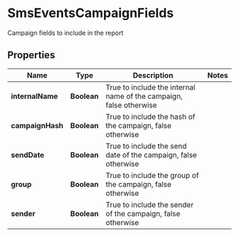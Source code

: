 

# SmsEventsCampaignFields

Campaign fields to include in the report
## Properties

Name | Type | Description | Notes
------------ | ------------- | ------------- | -------------
**internalName** | **Boolean** | True to include the internal name of the campaign, false otherwise | 
**campaignHash** | **Boolean** | True to include the hash of the campaign, false otherwise | 
**sendDate** | **Boolean** | True to include the send date of the campaign, false otherwise | 
**group** | **Boolean** | True to include the group of the campaign, false otherwise | 
**sender** | **Boolean** | True to include the sender of the campaign, false otherwise | 



